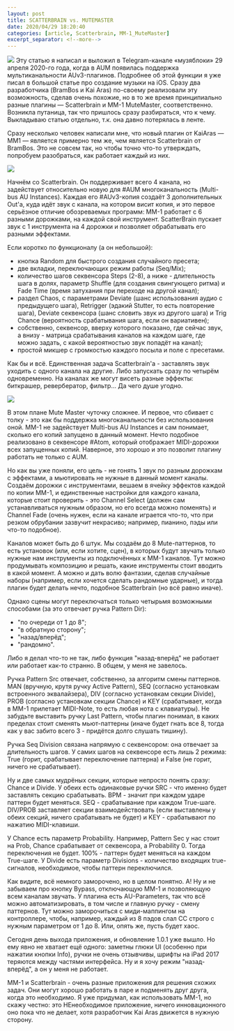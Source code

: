 ```yaml
---
layout: post
title: SCATTERBRAIN vs. MUTEMASTER
date: 2020/04/29 18:20:40
categories: [article, Scatterbrain, MM-1_MuteMaster]
excerpt_separator: <!--more-->
---
```

<img src="{{ site.baseurl }}/assets/img/ }}">
Эту статью я написал и выложил в Telegram-канале «музяблоки» 29 апреля 2020-го года, когда в AUM появилась поддержка мультиканальности AUv3-плагинов. Подробнее об этой функции я уже писал в большой статье про создание музыки на iOS. Сразу два разработчика (BramBos и Kai Aras) по-своему реализовали эту возможность, сделав очень похожие, но в то же время принципиально разные плагины — Scatterbrain и MM-1 MuteMaster, соответственно. Возникла путаница, так что пришлось сразу разбираться, что к чему. Выкладываю статью отдельно, т.к. она давно потерялась в ленте.

Сразу несколько человек написали мне, что новый плагин от KaiAras — MM1 — является примерно тем же, чем является Scatterbrain от BramBos. Это не совсем так, но чтобы точно что-то утверждать, попробуем разобраться, как работает каждый из них.
<!--more-->

<img src="https://sun9-5.userapi.com/impg/vBhny0TgwkhjPeUqgd3hpiC8jNlU6mc0iHKt7A/6PQlpmWZM3w.jpg?size=807x605&quality=96&sign=dd9b3b30b3ffd4fa75096c74e5a2c4da&type=album">

Начнём со Scatterbrain. Он поддерживает всего 4 канала, но задействует относительно новую для #AUM многоканальность (Multi-bus AU Instances). Каждая его #AUv3-копия создаёт 3 дополнительных Out'а, куда идёт звук с канала, на котором висит копия, и это первое серьёзное отличие обозреваемых программ: MM-1 работает с 6 разными дорожками, на каждой свой инструмент. ScatterBrain пускает звук с 1 инструмента на 4 дорожки и позволяет обрабатывать его разными эффектами.

Если коротко по функционалу (а он небольшой):
* кнопка Random для быстрого создания случайного пресета;
* две вкладки, переключающих режим работы (Seq/Mix);
* количество шагов секвенсора Steps (2-8), а ниже - длительность шага в долях, параметр Shuffle (для создания свингующего ритма) и Fade Time (время затухания при переходе на другой канал);
* раздел Chaos, с параметрами Deviate (шанс использования аудио с предыдущего шага), Retrigger (эдакий Stutter, то есть повторение шага), Deviate секвенсора (шанс словить звук из другого шага) и Trig Chance (вероятность срабатывания шага, если он вариативен);
* собственно, секвенсор, вверху которого показано, где сейчас звук, а внизу - матрица срабатывания каналов на каждом шаге, где можно задать, с какой вероятностью звук попадёт на канал);
* простой микшер с громкостью каждого посыла и поле с пресетами.

Как бы и всё. Единственная задача Scatterbrain'а - заставлять звук уходить с одного канала на другие. Либо запускать сразу по четырём одновременно. На каналах же могут висеть разные эффекты: биткрашер, ревербератор, фильтр... Да чего душе угодно.

<img src="https://sun9-70.userapi.com/impg/qDqJCHoj1Iq5-HhRzC7miQoaGjrsqL5-tyCunA/6nmepU4sQwA.jpg?size=807x605&quality=96&sign=9484f556390e7185b97fc1c54dd5f2c5&type=album">

В этом плане Mute Master чуточку сложнее. И первое, что сбивает с толку - это как бы поддержка многоканальности без использования оной. MM-1 не задействует Multi-bus AU Instances и сам понимает, сколько его копий запущено в данный момент. Нечто подобное реализовано в секвенсоре #Atom, который отображает MIDI-дорожки всех запущенных копий. Наверное, это хорошо и это позволит плагину работать не только с AUM.

Но как вы уже поняли, его цель - не гонять 1 звук по разным дорожкам с эффектами, а мьютировать не нужные в данный момент каналы. Создаём дорожки с инструментами, вешаем в ячейку эффектов каждой по копии MM-1, и единственные настройки для каждого канала, которые стоит проверить - это Channel Select (должен сам устанавливаться нужным образом, но его всегда можно поменять) и Channel Fade (очень нужен, если на канале играется что-то, что при резком обрубании зазвучит некрасиво; например, пианино, пэды или что-то подобное).

Каналов может быть до 6 штук. Мы создаём до 8 Mute-паттернов, то есть установок (или, если хотите, сцен), в которых будут звучать только нужные нам инструменты из подключённых к MM-1 каналов. Тут можно продумывать композицию и решать, какие инструменты стоит вводить в какой момент. А можно и дать волю фантазии, сделав случайные наборы (например, если хочется сделать рандомные ударные), и тогда плагин будет делать нечто, подобное Scatterbrain (но всё равно иначе).

Однако сцены могут переключаться только четырьмя возможными способами (за это отвечает ручка Pattern Dir):
* "по очереди от 1 до 8";
* "в обратную сторону";
* "назад/вперёд";
* "рандомно".

Либо я делал что-то не так, либо функция "назад-вперёд" не работает или работает как-то странно. В общем, у меня не завелось.

Ручка Pattern Src отвечает, собственно, за алгоритм смены паттернов. MAN (вручную, крутя ручку Active Pattern), SEQ (согласно установкам встроенного эквалайзера), DIV (согласно установкам секции Divide), PROB (согласно установкам секции Chance) и KEY (срабатывает, когда в MM-1 прилетает MIDI-Note, то есть любая нота с клавиатуры). Не забудьте выставить ручку Last Pattern, чтобы плагин понимал, в каких пределах стоит сменять мьют-паттерны (иначе будет гнать все 8, тогда как у вас забито всего 3 - придётся долго слушать тишину).

Ручка Seq Division связана напрямую с секвенсором: она отвечает за длительность шагов. У самих шагов на секвенсоре есть лишь 2 режима: True (горит, срабатывает переключение паттерна) и False (не горит, ничего не срабатывает).

Ну и две самых мудрёных секции, которые непросто понять сразу: Chance и Divide. У обеих есть одинаковые ручки SRC - что именно будет заставлять секцию срабатывать. BPM - значит при каждом ударе паттерн будет меняться. SEQ - срабатывание при каждом True-шаге. DIV/PROB заставляет секции взаимодействовать (если выставлены у обеих секций, ничего срабатывать не будет) и KEY - срабатывают по нажатию MIDI-клавиши.

У Chance есть параметр Probability. Например, Pattern Sec у нас стоит на Prob, Chance срабатывает от секвенсора, а Probability 0. Тогда переключения не будет. 100% - паттерн будет меняться на каждом True-шаге. У Divide есть параметр Divisions - количество входящих true-сигналов, необходимое, чтобы паттерн переключился.

Как видите, всё немного заморочено, но в целом понятно. А! Ну и не забываем про кнопку Bypass, отключающую MM-1 и позволяющую всем каналам звучать. У плагина есть AU-Parameters, так что всё можно автоматизировать, в том числе и главную ручку - смену паттернов. Тут можно заморочиться с миди-маппингом на контроллере, чтобы, например, каждый из 8 пэдов слал CC строго с нужным параметром от 1 до 8. Или, опять же, пусть будет хаос.

Сегодня день выхода приложения, и обновление 1.0.1 уже вышло. Но ему явно не хватает ещё одного: заметны глюки UI (особенно при нажатии кнопки Info), ручки не очень отзывчивы, шрифты на iPad 2017 теряются между частями интерфейса. Ну и я хочу режим "назад-вперёд", а он у меня не работает.

MM-1 и Scatterbrain - очень разные приложения для решения схожих задач. Они могут хорошо работать в паре и подменять друг друга, когда это необходимо. Я уже придумал, как использовать MM-1, но скажу честно: это НЕнеобходимое приложение, ничего инновационного оно пока что не делает, хотя разработчик Kai Aras движется в нужную сторону.
